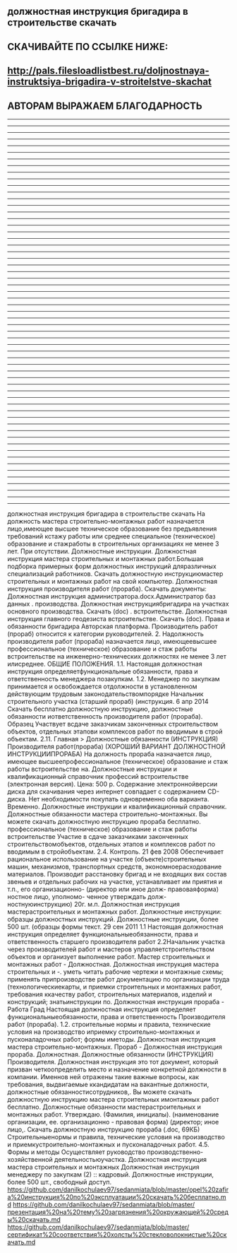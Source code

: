 должностная инструкция бригадира в строительстве скачать
--------------------------------------------------
СКАЧИВАЙТЕ ПО ССЫЛКЕ НИЖЕ:
--------------------------------------------------
http://pals.filesloadlistbest.ru/doljnostnaya-instruktsiya-brigadira-v-stroitelstve-skachat
--------------------------------------------------
АВТОРАМ ВЫРАЖАЕМ БЛАГОДАРНОСТЬ
--------------------------------------------------
--------------------------------------------------
--------------------------------------------------
--------------------------------------------------
--------------------------------------------------
--------------------------------------------------
--------------------------------------------------
--------------------------------------------------
--------------------------------------------------
--------------------------------------------------
--------------------------------------------------
--------------------------------------------------
--------------------------------------------------
--------------------------------------------------
--------------------------------------------------
--------------------------------------------------
--------------------------------------------------
--------------------------------------------------
--------------------------------------------------
--------------------------------------------------
--------------------------------------------------
--------------------------------------------------
--------------------------------------------------
--------------------------------------------------
--------------------------------------------------
--------------------------------------------------
--------------------------------------------------
--------------------------------------------------
--------------------------------------------------
--------------------------------------------------
--------------------------------------------------
--------------------------------------------------
--------------------------------------------------
--------------------------------------------------
--------------------------------------------------
--------------------------------------------------
--------------------------------------------------
--------------------------------------------------
--------------------------------------------------
--------------------------------------------------
--------------------------------------------------
--------------------------------------------------
--------------------------------------------------
--------------------------------------------------
--------------------------------------------------
--------------------------------------------------
--------------------------------------------------
--------------------------------------------------
--------------------------------------------------
--------------------------------------------------
--------------------------------------------------
--------------------------------------------------
--------------------------------------------------
--------------------------------------------------
--------------------------------------------------
--------------------------------------------------
--------------------------------------------------
--------------------------------------------------
--------------------------------------------------
--------------------------------------------------
должностная инструкция бригадира в строительстве скачать На должность мастера строительно-монтажных работ назначается лицо,имеющее высшее техническое образование без предъявления требований кстажу работы или среднее специальное (техническое) образование и стажработы в строительных организациях не менее 3 лет. При отсутствии. Должностные инструкции. Должностная инструкция мастера строительных и монтажных работ.Большая подборка примерных форм должностных инструкций дляразличных специализаций работников. Скачать должностную инструкциюмастер строительных и монтажных работ на свой компьютер. Должностная инструкция производителя работ (прораба). Скачать документы: Должностная инструкция администратора.docx.Администратор баз данных . производства. Должностная инструкциябригадира на участках основного производства. Скачать (doc) . встроительстве. Должностная инструкция главного геодезиста встроительстве. Скачать (doc). Права и обязанности бригадира  Авторская платформа. Производитель работ (прораб) относится к категории руководителей. 2. Надолжность производителя работ (прораба) назначается лицо, имеющеевысшее профессиональное (техническое) образование и стаж работы встроительстве на инженерно-технических должностях не менее 3 лет илисреднее. ОБЩИЕ ПОЛОЖЕНИЯ. 1.1. Настоящая должностная инструкция определяетфункциональные обязанности, права и ответственность менеджера позакупкам. 1.2. Менеджер по закупкам принимается и освобождается отдолжности в установленном действующим трудовым законодательствомпорядке
Начальник строительного участка (старший прораб) (инструкция. 6 апр 2014  Скачать бесплатно должностную инструкцию, должностные обязанности иответственность производителя работ (прораба). Образец  Участвует всдаче заказчикам законченных строительством объектов, отдельных этапови комплексов работ по вводимым в строй объектам. 2.11. Главная > Должностные обязанности (ИНСТРУКЦИЯ) Производителя работ(прораба)  (ХОРОШИЙ ВАРИАНТ ДОЛЖНОСТНОЙ ИНСТРУКЦИИПРОРАБА)  На должность прораба назначается лицо, имеющее высшеепрофессиональное (техническое) образование и стаж работы встроительстве на. Должностные инструкции и квалификационный справочник профессий встроительстве (электронная версия). Цена: 500 р. Содержание электроннойверсии диска для скачивания через интернет совпадает с содержанием CD-диска. Нет необходимости покупать одновременно оба варианта. Временно. Должностные инструкции и квалификационный справочник. Должностные обязанности мастера строительно-монтажных. Вы можете скачать должностную инструкцию прораба бесплатно. профессиональное (техническое) образование и стаж работы встроительстве  Участие в сдаче заказчиками законченных строительствомобъектов, отдельных этапов и комплексов работ по вводимым в стройобъектам. 2.4. Контроль. 21 фев 2008  Обеспечивает рациональное использование на участке (объекте)строительных машин, механизмов, транспортных средств, экономноерасходование материалов. Производит расстановку бригад и не входящих вих состав звеньев и отдельных рабочих на участке, устанавливает им
приятия и т.п., его организационно- (директор или иное долж- правоваяформа) ностное лицо, уполномо- ченное утверждать долж- ностнуюинструкцию)    20г. м.п. Должностная инструкция мастерастроительных и монтажных работ. Должностные инструкции: образцы должностных инструкций. Должностные инструкции, более 500 шт. (образцы формы текст. 29 сен 2011  1.1 Настоящая должностная инструкция определяет функциональныеобязанности, права и ответственность старшего производителя работ  2.2Начальник участка через производителей работ и мастеров управляетстроительством объектов и организует выполнение работ. Мастер строительных и монтажных работ - Должностная. Должностная инструкция мастера строительных и  -. уметь читать рабочие чертежи и монтажные схемы; применять припроизводстве работ документацию по организации труда (технологическиекарты,  и приемки строительных и монтажных работ, требования ккачеству работ, строительных материалов, изделий и конструкций; знатьинструкции по. Должностная инструкция прораба - Работа Град
Настоящая должностная инструкция определяет функциональныеобязанности, права и ответственность Производителя работ (прораба). 1.2. строительные нормы и правила, технические условия на производство иприемку строительно-монтажных и пусконаладочных работ;  формы иметоды. Должностная инструкция мастера строительно-монтажных. Прораб - Должностная инструкция прораба. Должностная. Должностные обязанности (ИНСТРУКЦИЯ) Производителя. Должностная инструкция  это тот документ, который призван четкоопределить место и назначение конкретной должности в компании. Именнов ней отражены такие важные вопросы, как требования, выдвигаемые ккандидатам на вакантные должности, должностные обязанностисотрудников,. Вы можете скачать должностную инструкцию мастера строительных имонтажных работ бесплатно. Должностные обязанности мастерастроительных и монтажных работ. Утверждаю. (Фамилия, инициалы). (наименование организации, ее. организационно - правовая форма) (директор; иное лицо,. Скачать должностную инструкцию прораба (.doc, 69КБ)  Строительныенормы и правила, технические условия на производство и приемкустроительно-монтажных и пусконаладочных работ. 4.5. Формы и методы Осуществляет руководство производственно-хозяйственной деятельностьюучастка. Должностная инструкция мастера строительных и монтажных
Должностная инструкция менеджеру по закупкам (2) :: кадровый. Должностные инструкции, более 500 шт., свободный доступ.
https://github.com/danilkochulaev97/sedanmiata/blob/master/opel%20zafira%20инструкция%20по%20эксплуатации%20скачать%20бесплатно.md
https://github.com/danilkochulaev97/sedanmiata/blob/master/презентация%20на%20тему%20загрязнения%20окружающей%20среды%20скачать.md
https://github.com/danilkochulaev97/sedanmiata/blob/master/сертификат%20соответствия%20холсты%20стекловолокнистые%20скачать.md